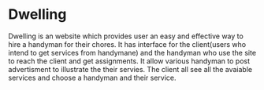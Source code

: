 # Dwelling
Dwelling is an website which provides user an easy and effective way to hire a handyman for their chores.
It has interface for the client(users who intend to get services from handymane) and 
the handyman who use the site to reach the client and get assignments.
It allow various handyman to post advertisment to illustrate the their servies.
The client all see all the avaiable services and choose a handyman and their service.


